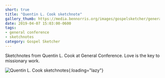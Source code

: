 ```yaml
---
short: true
title: "Quentin L. Cook sketchnote"
gallery_thumb: https://media.bennorris.org/images/gospelsketcher/general-conference/apr-2019/apr-19-4-cook.jpg
date: 2019-04-07 15:03:00-0600
tags:
- general conference
- sketchnotes
category: Gospel Sketcher
---
```


Sketchnotes from Quentin L. Cook at General Conference. Love is the key to missionary work.

![Quentin L. Cook sketchnotes](https://media.bennorris.org/images/gospelsketcher/general-conference/apr-2019/apr-19-4-cook.jpg){:loading="lazy"}
